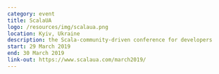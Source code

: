 ```yaml
---
category: event
title: ScalaUA
logo: /resources/img/scalaua.png
location: Kyiv, Ukraine
description: the Scala-community-driven conference for developers
start: 29 March 2019
end: 30 March 2019
link-out: https://www.scalaua.com/march2019/
---
```

